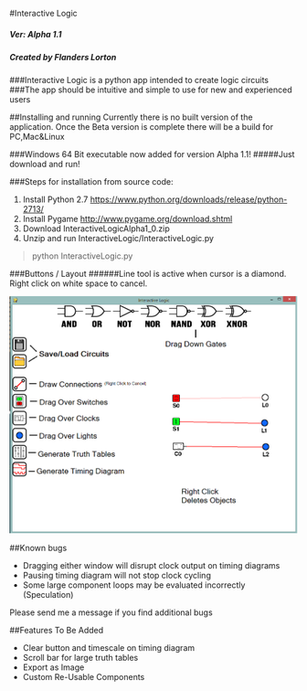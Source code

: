 #Interactive Logic

##### Ver: Alpha 1.1
##### Created by Flanders Lorton

###Interactive Logic is a python app intended to create logic circuits
###The app should be intuitive and simple to use for new and experienced users

##Installing and running
Currently there is no built version of the application. Once the Beta version is complete there will be a build for PC,Mac&Linux

###Windows 64 Bit executable now added for version Alpha 1.1!
#####Just download and run!


###Steps for installation from source code:
1. Install Python 2.7 https://www.python.org/downloads/release/python-2713/
2. Install Pygame http://www.pygame.org/download.shtml
3. Download InteractiveLogicAlpha1_0.zip
4. Unzip and run InteractiveLogic/InteractiveLogic.py

>python InteractiveLogic.py

###Buttons / Layout
######Line tool is active when cursor is a diamond. Right click on white space to cancel.  


![Instructions](Readme_Images/help.png)

##Known bugs
- Dragging either window will disrupt clock output on timing diagrams
- Pausing timing diagram will not stop clock cycling
- Some large component loops may be evaluated incorrectly (Speculation)

Please send me a message if you find additional bugs

##Features To Be Added
- Clear button and timescale on timing diagram
- Scroll bar for large truth tables
- Export as Image
- Custom Re-Usable Components
